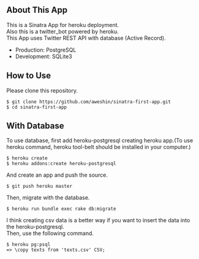 ## About This App

This is a Sinatra App for heroku deployment.  
Also this is a twitter_bot powered by heroku.  
This App uses Twitter REST API with database (Active Record).  
  - Production: PostgreSQL
  - Development: SQLite3  

## How to Use  
Please clone this repository.  

    $ git clone https://github.com/aweshin/sinatra-first-app.git  
    $ cd sinatra-first-app

## With Database  

To use database, first add heroku-postgresql creating heroku app.(To use heroku command, heroku tool-belt should be installed in your computer.)

    $ heroku create
    $ heroku addons:create heroku-postgresql
    
And create an app and push the source.

    $ git push heroku master

Then, migrate with the database.

    $ heroku run bundle exec rake db:migrate
  
I think creating csv data is a better way if you want to insert the data into the heroku-postgresql.  
Then, use the following command.

    $ heroku pg:psql
    => \copy texts from 'texts.csv' CSV;
